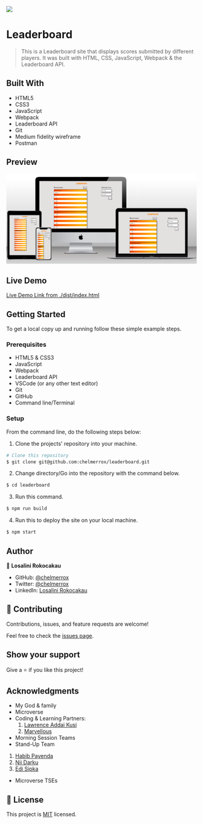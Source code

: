 ![](https://img.shields.io/badge/Microverse-blueviolet)

# Leaderboard

> This is a Leaderboard site that displays scores submitted by different players. It was built with HTML, CSS, JavaScript, Webpack &amp; the Leaderboard API.

## Built With

- HTML5
- CSS3
- JavaScript
- Webpack
- Leaderboard API
- Git
- Medium fidelity wireframe
- Postman

## Preview

![Website preview](./preview.png)

## Live Demo

[Live Demo Link from ./dist/index.html](https://raw.githack.com/chelmerrox/leaderboard/development/dist/index.html)

## Getting Started

To get a local copy up and running follow these simple example steps.

### Prerequisites

- HTML5 & CSS3 
- JavaScript
- Webpack
- Leaderboard API
- VSCode (or any other text editor)
- Git
- GitHub
- Command line/Terminal

### Setup

From the command line, do the following steps below:

1. Clone the projects' repository into your machine.

```bash
# Clone this repository
$ git clone git@github.com:chelmerrox/leaderboard.git

```
2. Change directory/Go into the repository with the command below.

```bash
$ cd leaderboard

```

3. Run this command.

```bash
$ npm run build

```

4. Run this to deploy the site on your local machine.

```bash
$ npm start

```

## Author

👤 **Losalini Rokocakau**

- GitHub: [@chelmerrox](https://github.com/chelmerrox)
- Twitter: [@chelmerrox](https://twitter.com/chelmerrox)
- LinkedIn: [Losalini Rokocakau](https://linkedin.com/in/losalini-rokocakau)

## 🤝 Contributing

Contributions, issues, and feature requests are welcome!

Feel free to check the [issues page](https://github.com/chelmerrox/leaderboard/issues).

## Show your support

Give a ⭐️ if you like this project!

## Acknowledgments

- My God & family
- Microverse
- Coding & Learning Partners: 
  1. [Lawrence Addai Kusi](https://github.com/kusiLaw) 
  2. [Marvellous](https://github.com/Tommymarvel) 
- Morning Session Teams
- Stand-Up Team
 1. [Habib Payenda](https://github.com/HabibPayenda) 
 2. [Nii Darku](https://github.com/niicode) 
 3. [Edi Sipka](https://github.com/edi-sipka) 
- Microverse TSEs

## 📝 License

This project is [MIT](./MIT.md) licensed.
